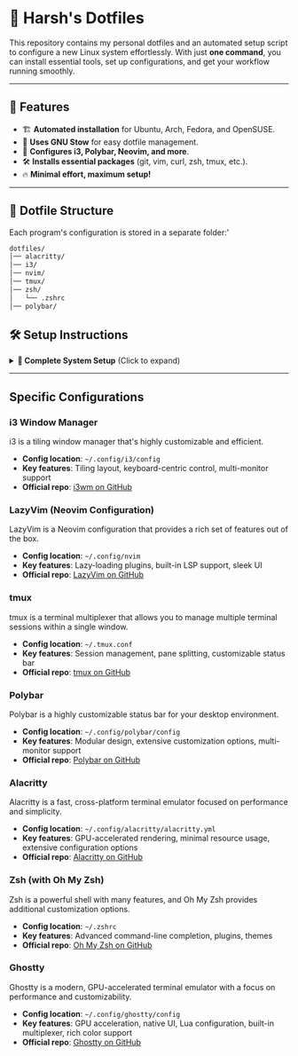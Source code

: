 # 🚀 Harsh's Dotfiles

This repository contains my personal dotfiles and an automated setup script to configure a new Linux system effortlessly. With just **one command**, you can install essential tools, set up configurations, and get your workflow running smoothly.

---

## 📜 Features

- 🏗️ **Automated installation** for Ubuntu, Arch, Fedora, and OpenSUSE.
- 🔗 **Uses GNU Stow** for easy dotfile management.
- 🎨 **Configures i3, Polybar, Neovim, and more**.
- 🛠️ **Installs essential packages** (git, vim, curl, zsh, tmux, etc.).
- 🔥 **Minimal effort, maximum setup!**

---

## 📂 Dotfile Structure
Each program's configuration is stored in a separate folder:'
```bash
dotfiles/
│── alacritty/
│── i3/
│── nvim/
│── tmux/
│── zsh/
│   └── .zshrc
│── polybar/
 ```

## 🛠️ Setup Instructions

<details>
  <summary><strong>🚀 Complete System Setup</strong> (Click to expand)</summary>

### **1️⃣ Clone the Repository**
```bash
git clone https://github.com/harshze/dotfiles.git ~/dotfiles
cd ~/dotfiles
  ```

### 2️⃣ Run the Setup Script
```bash
bash setup.sh
 ```
---

### 3️⃣ Follow the Prompts
The script will ask you to select your Linux distribution:

- 🐧 Ubuntu/Debian
- 🏴‍☠️ Arch/Manjaro
- 🔵 Fedora
- 🟢 OpenSUSE

Once selected, the script will:

- Update and upgrade your system.
- Install essential tools (i3, Polybar, Vim, Neovim, Rofi, etc.).
- Use GNU Stow to manage your dotfiles and create symlinks.
- Reload i3 to apply configurations.

🎯 Uninstalling
If you want to remove a specific configuration, use:
```bash
stow -D <folder_name>
 ```
For example, to remove the i3 configuration:
```bash
stow -D i3 
 ```
</details>

---
## Specific Configurations

### i3 Window Manager
i3 is a tiling window manager that's highly customizable and efficient.
- **Config location**: `~/.config/i3/config`
- **Key features**: Tiling layout, keyboard-centric control, multi-monitor support
- **Official repo**: [i3wm on GitHub](https://github.com/i3/i3)

### LazyVim (Neovim Configuration)
LazyVim is a Neovim configuration that provides a rich set of features out of the box.
- **Config location**: `~/.config/nvim`
- **Key features**: Lazy-loading plugins, built-in LSP support, sleek UI
- **Official repo**: [LazyVim on GitHub](https://github.com/LazyVim/LazyVim)

### tmux
tmux is a terminal multiplexer that allows you to manage multiple terminal sessions within a single window.
- **Config location**: `~/.tmux.conf`
- **Key features**: Session management, pane splitting, customizable status bar
- **Official repo**: [tmux on GitHub](https://github.com/tmux/tmux)

### Polybar
Polybar is a highly customizable status bar for your desktop environment.
- **Config location**: `~/.config/polybar/config`
- **Key features**: Modular design, extensive customization options, multi-monitor support
- **Official repo**: [Polybar on GitHub](https://github.com/polybar/polybar)

### Alacritty
Alacritty is a fast, cross-platform terminal emulator focused on performance and simplicity.
- **Config location**: `~/.config/alacritty/alacritty.yml`
- **Key features**: GPU-accelerated rendering, minimal resource usage, extensive configuration options
- **Official repo**: [Alacritty on GitHub](https://github.com/alacritty/alacritty)

### Zsh (with Oh My Zsh)
Zsh is a powerful shell with many features, and Oh My Zsh provides additional customization options.
- **Config location**: `~/.zshrc`
- **Key features**: Advanced command-line completion, plugins, themes
- **Official repo**: [Oh My Zsh on GitHub](https://github.com/ohmyzsh/ohmyzsh)

### Ghostty
Ghostty is a modern, GPU-accelerated terminal emulator with a focus on performance and customizability.
- **Config location**: `~/.config/ghostty/config`
- **Key features**: GPU acceleration, native UI, Lua configuration, built-in multiplexer, rich color support
- **Official repo**: [Ghostty on GitHub](https://github.com/ghostty-org/ghostty)


